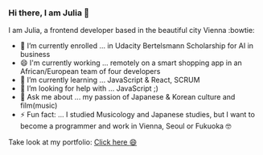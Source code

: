 ### Hi there, I am Julia 👋

I am Julia, a frontend developer based in the beautiful city Vienna  :bowtie:

- 🔭 I’m currently enrolled ... in Udacity Bertelsmann Scholarship for AI in business
- 😄 I'm currently working ... remotely on a smart shopping app in an African/European team of four developers 
- 🌱 I’m currently learning ... JavaScript & React, SCRUM
- 🤔 I’m looking for help with ... JavaScript ;)
- 💬 Ask me about ... my passion of Japanese & Korean culture and film(music)
- ⚡ Fun fact: ... I studied Musicology and Japanese studies, but I want to become a programmer and work in Vienna, Seoul or Fukuoka :nerd_face:

Take look at my portfolio: [Click here :smile:](https://codepen.io/saliainred)



<!--
**saliainred/saliainred** is a ✨ _special_ ✨ repository because its `README.md` (this file) appears on your GitHub profile.
![]()
Here are some ideas to get you started:

- 🔭 I’m currently working on ...
- 🌱 I’m currently learning ...
- 👯 I’m looking to collaborate on ...
- 🤔 I’m looking for help with ...
- 💬 Ask me about ...
- 📫 How to reach me: ...
- 😄 Pronouns: ...
- ⚡ Fun fact: ...
-->
